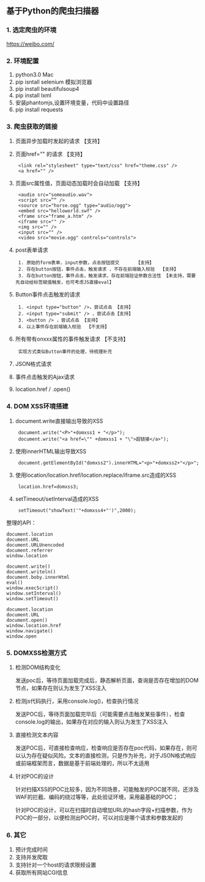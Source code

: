 ## 基于Python的爬虫扫描器

### 1. 选定爬虫的环境 

https://weibo.com/  

### 2. 环境配置

1. python3.0  Mac  
2. pip isntall selenium 模拟浏览器  
3. pip install beautifulsoup4
4. pip install lxml
5. 安装phantomjs,设置环境变量，代码中设置路径 
6. pip install requests



### 3. 爬虫获取的链接

1. 页面异步加载时发起的请求  【支持】
2. 页面href="" 的请求      【支持】

		<link rel="stylesheet" type="text/css" href="theme.css" />
		<a href="" />
		
	
3. 页面src属性值，页面动态加载时会自动加载 【支持】
	
		<audio src="someaudio.wav"> 
		<script src=”“ />
		<source src="horse.ogg" type="audio/ogg">  
		<embed src="helloworld.swf" /> 
		<frame src="frame_a.htm" /> 
		<iframe src="" />
		<img src="" />
		<input src="" />
		<video src="movie.ogg" controls="controls"> 
		
4. post表单请求 

		1. 原始的form表单，input参数，点击按钮提交      【支持】
		2. 存在button按钮，事件点击，触发请求 ，不存在前端输入校验  【支持】
		3. 存在button按钮，事件点击，触发请求，存在前端验证参数合法性 【未支持，需要先自动给标签赋值触发，也可考虑JS直接eval】

5. Button事件点击触发的请求 

		1. <input type="button" />，尝试点击 【支持】
		2. <input type="submit" /> ，尝试点击【支持】
		3. <button /> ，尝试点击 【支持】
		4. 以上事件存在前端输入校验  【不支持】

6. 所有带有onxxx属性的事件触发请求    【不支持】

		实现方式类似Button事件的处理，待梳理补充

5. JSON格式请求 
6. 事件点击触发的Ajax请求 
7. location.href / .open() 

### 4. DOM XSS环境搭建
1. document.write直接输出导致的XSS
	
		document.write("<P>"+domxss1 + "</p>");
		document.write("<a href=\"" +domxss1 + "\">超链接</a>");

2. 使用innerHTML输出导致XSS

		document.getElementById("domxss2").innerHTML="<p>"+domxss2+"</p>";

3. 使用location/location.href/location.replace/iframe.src造成的XSS  

		location.href=domxss3;  
	
4. setTimeout/setInterval造成的XSS

		setTimeout("showText('"+domxss4+"')",2000);
		
整理的API： 

	document.location
	document.URL
	document.URLUnencoded
	document.referrer
	window.location
	
	document.write()
	document.writeln()
	document.boby.innerHtml
	eval()
	window.execScript()
	window.setInterval()
	window.setTimeout()
	
	document.location
	document.URL
	document.open()
	window.location.href
	window.navigate()
	window.open
	
	
### 5. DOMXSS检测方式

1. 检测DOM结构变化  
	
	发送poc后，等待页面加载完成后，静态解析页面，查询是否存在增加的DOM节点，如果存在则认为发生了XSS注入  
	
2. 	检测js代码执行，采用console.log()，检查执行情况

	发送POC后，等待页面加载完毕后（可能需要点击触发某些事件），检查console.log的输出，如果存在对应的输入则认为发生了XSS注入

3. 直接检测文本内容

	发送POC后，可直接检查响应，检查响应是否存在poc代码，如果存在，则可以认为存在疑似风险。文本的直接检测，只是作为补充，对于JSON格式响应或前端框架而言，数据是基于前端处理的，所以不太适用  

4. 针对POC的设计

	针对扫描XSS的POC比较多，因为不同场景，可能触发的POC就不同，还涉及WAF的拦截、编码的绕过等等，此处验证环境，采用最基础的POC；   

	针对POC的设计，可以在扫描时自动增加URL的hash字段+扫描参数，作为POC的一部分，以便检测出POC时，可以对应是哪个请求和参数发起的

### 6. 其它 

1. 预计完成时间  
2. 支持并发爬取 
3. 支持针对一个host的请求限频设置 
4. 获取所有网站CGI信息 







